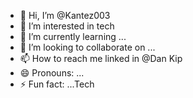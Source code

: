 - 👋 Hi, I’m @Kantez003
- 👀 I’m interested in tech
- 🌱 I’m currently learning ...
- 💞️ I’m looking to collaborate on ...
- 📫 How to reach me linked in @Dan Kip
- 😄 Pronouns: ...
- ⚡ Fun fact: ...Tech

<!---
Kantez003/Kantez003 is a ✨ special ✨ repository because its `README.md` (this file) appears on your GitHub profile.
You can click the Preview link to take a look at your changes.
--->

